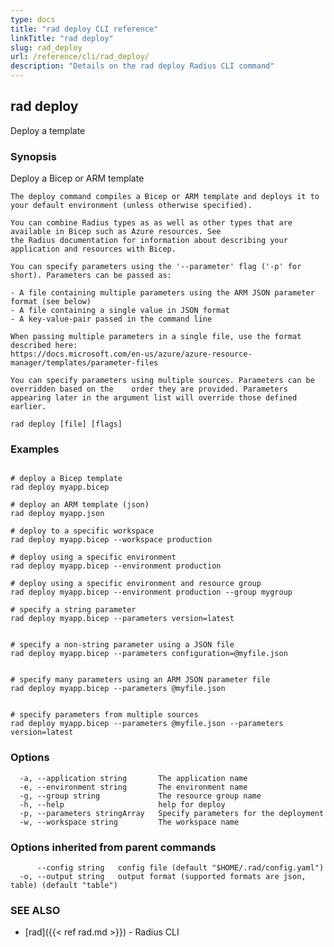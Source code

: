 ```yaml
---
type: docs
title: "rad deploy CLI reference"
linkTitle: "rad deploy"
slug: rad_deploy
url: /reference/cli/rad_deploy/
description: "Details on the rad deploy Radius CLI command"
---
```

## rad deploy

Deploy a template

### Synopsis

Deploy a Bicep or ARM template

	The deploy command compiles a Bicep or ARM template and deploys it to your default environment (unless otherwise specified).

	You can combine Radius types as as well as other types that are available in Bicep such as Azure resources. See
	the Radius documentation for information about describing your application and resources with Bicep.

	You can specify parameters using the '--parameter' flag ('-p' for short). Parameters can be passed as:

	- A file containing multiple parameters using the ARM JSON parameter format (see below)
	- A file containing a single value in JSON format
	- A key-value-pair passed in the command line

	When passing multiple parameters in a single file, use the format described here:
	https://docs.microsoft.com/en-us/azure/azure-resource-manager/templates/parameter-files

	You can specify parameters using multiple sources. Parameters can be overridden based on the	order they are provided. Parameters appearing later in the argument list will override those defined earlier.

```
rad deploy [file] [flags]
```

### Examples

```

# deploy a Bicep template
rad deploy myapp.bicep

# deploy an ARM template (json)
rad deploy myapp.json

# deploy to a specific workspace
rad deploy myapp.bicep --workspace production

# deploy using a specific environment
rad deploy myapp.bicep --environment production

# deploy using a specific environment and resource group
rad deploy myapp.bicep --environment production --group mygroup

# specify a string parameter
rad deploy myapp.bicep --parameters version=latest


# specify a non-string parameter using a JSON file
rad deploy myapp.bicep --parameters configuration=@myfile.json


# specify many parameters using an ARM JSON parameter file
rad deploy myapp.bicep --parameters @myfile.json


# specify parameters from multiple sources
rad deploy myapp.bicep --parameters @myfile.json --parameters version=latest

```

### Options

```
  -a, --application string       The application name
  -e, --environment string       The environment name
  -g, --group string             The resource group name
  -h, --help                     help for deploy
  -p, --parameters stringArray   Specify parameters for the deployment
  -w, --workspace string         The workspace name
```

### Options inherited from parent commands

```
      --config string   config file (default "$HOME/.rad/config.yaml")
  -o, --output string   output format (supported formats are json, table) (default "table")
```

### SEE ALSO

* [rad]({{< ref rad.md >}})	 - Radius CLI
